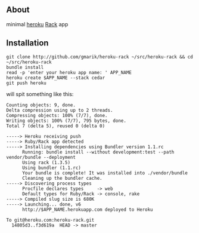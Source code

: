 ## About

minimal [heroku](http://heroku.com) [Rack](http://github.com) app


## Installation


    git clone http://github.com/gmarik/heroku-rack ~/src/heroku-rack && cd ~/src/heroku-rack
    bundle install
    read -p 'enter your heroku app name: ' APP_NAME
    heroku create $APP_NAME --stack cedar
    git push heroku


will spit something like this:


    Counting objects: 9, done.
    Delta compression using up to 2 threads.
    Compressing objects: 100% (7/7), done.
    Writing objects: 100% (7/7), 795 bytes, done.
    Total 7 (delta 5), reused 0 (delta 0)

    -----> Heroku receiving push
    -----> Ruby/Rack app detected
    -----> Installing dependencies using Bundler version 1.1.rc
          Running: bundle install --without development:test --path vendor/bundle --deployment
          Using rack (1.3.5)
          Using bundler (1.1.rc)
          Your bundle is complete! It was installed into ./vendor/bundle
          Cleaning up the bundler cache.
    -----> Discovering process types
          Procfile declares types     -> web
          Default types for Ruby/Rack -> console, rake
    -----> Compiled slug size is 680K
    -----> Launching... done, v6
          http://$APP_NAME.herokuapp.com deployed to Heroku

    To git@heroku.com:heroku-rack.git
      14805d3..f3d619a  HEAD -> master
